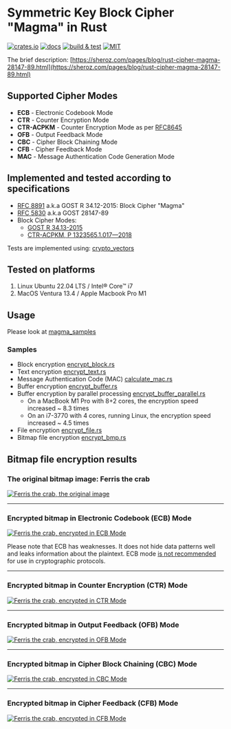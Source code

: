 # Symmetric Key Block Cipher "Magma" in Rust

[![crates.io](https://img.shields.io/crates/v/cipher_magma)](https://crates.io/crates/cipher_magma)
[![docs](https://img.shields.io/docsrs/cipher_magma)](https://docs.rs/cipher_magma)
[![build & test](https://github.com/sheroz/magma/actions/workflows/ci.yml/badge.svg)](https://github.com/sheroz/magma/actions/workflows/ci.yml)
[![MIT](https://img.shields.io/github/license/sheroz/cipher_magma)](https://github.com/sheroz/magma/tree/main/cipher_magma/LICENSE.txt)

The brief description: [https://sheroz.com/pages/blog/rust-cipher-magma-28147-89.html](https://sheroz.com/pages/blog/rust-cipher-magma-28147-89.html)

## Supported Cipher Modes

- **ECB** - Electronic Codebook Mode
- **CTR** - Counter Encryption Mode
- **CTR-ACPKM** - Counter Encryption Mode as per [RFC8645](https://www.rfc-editor.org/rfc/rfc8645.html)
- **OFB** - Output Feedback Mode
- **CBC** - Cipher Block Chaining Mode
- **CFB** - Cipher Feedback Mode
- **MAC** - Message Authentication Code Generation Mode

## Implemented and tested according to specifications

- [RFC 8891](https://datatracker.ietf.org/doc/html/rfc8891.html) a.k.a GOST R 34.12-2015: Block Cipher "Magma"
- [RFC 5830](https://datatracker.ietf.org/doc/html/rfc5830) a.k.a GOST 28147-89
- Block Cipher Modes:
  - [GOST R 34.13-2015](https://www.tc26.ru/standard/gost/GOST_R_3413-2015.pdf)
  - [CTR-ACPKM, Р 1323565.1.017—2018](https://standartgost.ru/g/%D0%A0_1323565.1.017-2018)

Tests are implemented using: [crypto_vectors](https://crates.io/crates/crypto_vectors)

## Tested on platforms

1. Linux Ubuntu 22.04 LTS / Intel® Core™ i7
2. MacOS Ventura 13.4 / Apple Macbook Pro M1

## Usage

Please look at [magma_samples](https://github.com/sheroz/magma/tree/main/magma_samples/src)

### Samples

- Block encryption [encrypt_block.rs](https://github.com/sheroz/magma/blob/main/magma_samples/src/encrypt_block.rs)
- Text encryption [encrypt_text.rs](https://github.com/sheroz/magma/blob/main/magma_samples/src/encrypt_text.rs)
- Message Authentication Code (MAC) [calculate_mac.rs](https://github.com/sheroz/magma/blob/main/magma_samples/src/calculate_mac.rs)
- Buffer encryption [encrypt_buffer.rs](https://github.com/sheroz/magma/blob/main/magma_samples/src/encrypt_buffer.rs)
- Buffer encryption by parallel processing [encrypt_buffer_parallel.rs](https://github.com/sheroz/magma/blob/main/magma_samples/src/encrypt_buffer_parallel.rs)
  - On a MacBook M1 Pro with 8+2 cores, the encryption speed increased ~ 8.3 times
  - On an i7-3770 with 4 cores, running Linux, the encryption speed increased ~ 4.5 times
- File encryption [encrypt_file.rs](https://github.com/sheroz/magma/blob/main/magma_samples/src/encrypt_file.rs)
- Bitmap file encryption [encrypt_bmp.rs](https://github.com/sheroz/magma/blob/main/magma_samples/src/encrypt_bmp.rs)

## Bitmap file encryption results

### The original bitmap image: Ferris the crab

[![Ferris the crab, the original image](https://raw.githubusercontent.com/sheroz/magma/main/magma_samples/tests/ferris.bmp)](https://raw.githubusercontent.com/sheroz/magma/main/magma_samples/tests/ferris.bmp)

---

### Encrypted bitmap in Electronic Codebook (ECB) Mode

[![Ferris the crab, encrypted in ECB Mode](https://raw.githubusercontent.com/sheroz/magma/main/magma_samples/tests/out/encrypted_ecb.ferris.bmp)](https://raw.githubusercontent.com/sheroz/magma/main/magma_samples/tests/out/encrypted_ecb.ferris.bmp)

Please note that ECB has weaknesses. It does not hide data patterns well and leaks information about the plaintext. ECB mode [is not recommended](https://en.wikipedia.org/wiki/Block_cipher_mode_of_operation#ECB-weakness) for use in cryptographic protocols.

---

### Encrypted bitmap in Counter Encryption (CTR) Mode

[![Ferris the crab, encrypted in CTR Mode](https://raw.githubusercontent.com/sheroz/magma/main/magma_samples/tests/out/encrypted_ctr.ferris.bmp)](https://raw.githubusercontent.com/sheroz/magma/main/magma_samples/tests/out/encrypted_ctr.ferris.bmp)

---

### Encrypted bitmap in Output Feedback (OFB) Mode

[![Ferris the crab, encrypted in OFB Mode](https://raw.githubusercontent.com/sheroz/magma/main/magma_samples/tests/out/encrypted_ofb.ferris.bmp)](https://raw.githubusercontent.com/sheroz/magma/main/magma_samples/tests/out/encrypted_ofb.ferris.bmp)

---

### Encrypted bitmap in Cipher Block Chaining (CBC) Mode

[![Ferris the crab, encrypted in CBC Mode](https://raw.githubusercontent.com/sheroz/magma/main/magma_samples/tests/out/encrypted_cbc.ferris.bmp)](https://raw.githubusercontent.com/sheroz/magma/main/magma_samples/tests/out/encrypted_cbc.ferris.bmp)

---

### Encrypted bitmap in Cipher Feedback (CFB) Mode

[![Ferris the crab, encrypted in CFB Mode](https://raw.githubusercontent.com/sheroz/magma/main/magma_samples/tests/out/encrypted_cfb.ferris.bmp)](https://raw.githubusercontent.com/sheroz/magma/main/magma_samples/tests/out/encrypted_cfb.ferris.bmp)
